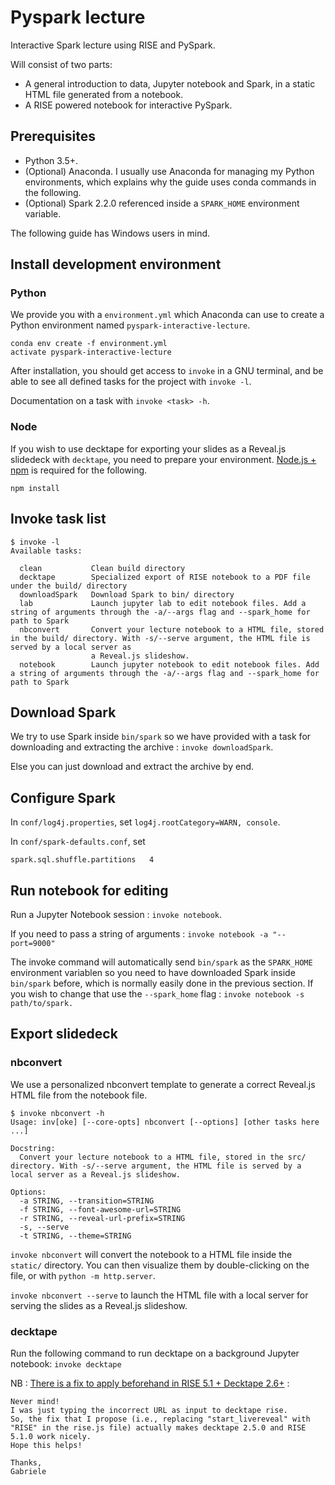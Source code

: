 # Pyspark lecture

Interactive Spark lecture using RISE and PySpark.

Will consist of two parts:

* A general introduction to data, Jupyter notebook and Spark, in a static HTML file generated from a notebook.
* A RISE powered notebook for interactive PySpark.

## Prerequisites

* Python 3.5+. 
* (Optional) Anaconda. I usually use Anaconda for managing my Python environments, which explains why the guide uses conda commands in the following.
* (Optional) Spark 2.2.0 referenced inside a `SPARK_HOME` environment variable.

The following guide has Windows users in mind.

## Install development environment

### Python

We provide you with a `environment.yml` which Anaconda can use to create a Python environment named `pyspark-interactive-lecture`.

```
conda env create -f environment.yml
activate pyspark-interactive-lecture
```

After installation, you should get access to `invoke` in a GNU terminal, and be able to see all defined tasks for the project with `invoke -l`.

Documentation on a task with `invoke <task> -h`.

### Node

If you wish to use decktape for exporting your slides as a Reveal.js slidedeck with `decktape`, you need to prepare your environment. [Node.js + npm](https://nodejs.org/) is required for the following.

```
npm install
```

## Invoke task list

```
$ invoke -l
Available tasks:

  clean           Clean build directory
  decktape        Specialized export of RISE notebook to a PDF file under the build/ directory
  downloadSpark   Download Spark to bin/ directory
  lab             Launch jupyter lab to edit notebook files. Add a string of arguments through the -a/--args flag and --spark_home for path to Spark
  nbconvert       Convert your lecture notebook to a HTML file, stored in the build/ directory. With -s/--serve argument, the HTML file is served by a local server as
                  a Reveal.js slideshow.
  notebook        Launch jupyter notebook to edit notebook files. Add a string of arguments through the -a/--args flag and --spark_home for path to Spark
```

## Download Spark

We try to use Spark inside `bin/spark` so we have provided with a task for downloading and extracting the archive : `invoke downloadSpark`.

Else you can just download and extract the archive by end.

## Configure Spark

In `conf/log4j.properties`, set `log4j.rootCategory=WARN, console`.

In `conf/spark-defaults.conf`, set 

```
spark.sql.shuffle.partitions   4
```

## Run notebook for editing

Run a Jupyter Notebook session : `invoke notebook`.

If you need to pass a string of arguments : `invoke notebook -a "--port=9000"`

The invoke command will automatically send `bin/spark` as the `SPARK_HOME` environment variablen so you need to have downloaded Spark inside `bin/spark` before, which is normally easily done in the previous section. If you wish to change that use the `--spark_home` flag : `invoke notebook -s path/to/spark.`

## Export slidedeck

### nbconvert

We use a personalized nbconvert template to generate a correct Reveal.js HTML file from the notebook file.

```
$ invoke nbconvert -h
Usage: inv[oke] [--core-opts] nbconvert [--options] [other tasks here ...]

Docstring:
  Convert your lecture notebook to a HTML file, stored in the src/ directory. With -s/--serve argument, the HTML file is served by a local server as a Reveal.js slideshow.

Options:
  -a STRING, --transition=STRING
  -f STRING, --font-awesome-url=STRING
  -r STRING, --reveal-url-prefix=STRING
  -s, --serve
  -t STRING, --theme=STRING
```

`invoke nbconvert` will convert the notebook to a HTML file inside the `static/` directory. You can then visualize them by double-clicking on the file, or with `python -m http.server`.

`invoke nbconvert --serve` to launch the HTML file with a local server for serving the slides as a Reveal.js slideshow.

### decktape

Run the following command to run decktape on a background Jupyter notebook: `invoke decktape`

NB : [There is a fix to apply beforehand in RISE 5.1 + Decktape 2.6+](https://github.com/astefanutti/decktape/issues/110#issuecomment-345217070) :

```
Never mind!
I was just typing the incorrect URL as input to decktape rise.
So, the fix that I propose (i.e., replacing "start_livereveal" with "RISE" in the rise.js file) actually makes decktape 2.5.0 and RISE 5.1.0 work nicely.
Hope this helps!

Thanks,
Gabriele
```